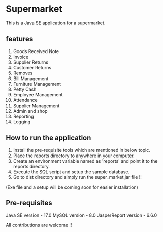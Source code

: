 # Supermarket

This is a Java SE application for a supermarket.

## features
1. Goods Received Note
2. Invoice
3. Supplier Returns
4. Customer Returns
5. Removes
6. Bill Management
7. Furniture Management
8. Petty Cash
9. Employee Management
10. Attendance
11. Supplier Management
12. Admin and shop 
13. Reporting
14. Logging

## How to run the application

1. Install the pre-requisite tools which are mentioned in below topic.
2. Place the reports directory to anywhere in your computer.
3. Create an environment variable named as 'reports' and point it to the reports directory.
4. Execute the SQL script and setup the sample database.
5. Go to dist directory and simply run the super_market.jar file !!

(Exe file and a setup will be coming soon for easier installation)

## Pre-requisites

Java SE version - 17.0
MySQL version - 8.0
JasperReport version - 6.6.0

All contributions are welcome !!
